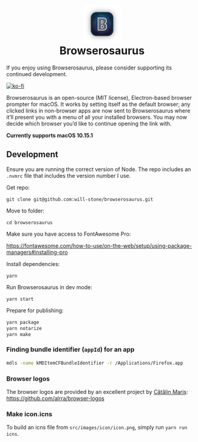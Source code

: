 <div style="text-align: center;">
  <img src="./docs/icon_squooshed.png" alt="logo" width="100" height="100" />
  <h1 style="margin-top: 0;">Browserosaurus</h1>
</div>

If you enjoy using Browserosaurus, please consider supporting its continued
development.

[![ko-fi](https://www.ko-fi.com/img/githubbutton_sm.svg)](https://ko-fi.com/Z8Z7V0KF)

Browserosaurus is an open-source (MIT license), Electron-based browser prompter
for macOS. It works by setting itself as the default browser; any clicked links
in non-browser apps are now sent to Browserosaurus where it’ll present you with
a menu of all your installed browsers. You may now decide which browser you’d
like to continue opening the link with.

**Currently supports macOS 10.15.1**

## Development

Ensure you are running the correct version of Node. The repo includes an
`.nvmrc` file that includes the version number I use.

Get repo:

```
git clone git@github.com:will-stone/browserosaurus.git
```

Move to folder:

```
cd browserosaurus
```

Make sure you have access to FontAwesome Pro:

https://fontawesome.com/how-to-use/on-the-web/setup/using-package-managers#installing-pro

Install dependencies:

```
yarn
```

Run Browserosaurus in dev mode:

```
yarn start
```

Prepare for publishing:

```
yarn package
yarn notarize
yarn make
```

### Finding bundle identifier (`appId`) for an app

```sh
mdls -name kMDItemCFBundleIdentifier -r /Applications/Firefox.app
```

### Browser logos

The browser logos are provided by an excellent project by
[Cătălin Mariș](https://github.com/alrra):
https://github.com/alrra/browser-logos

### Make icon.icns

To build an icns file from `src/images/icon/icon.png`, simply run
`yarn run icns`.
